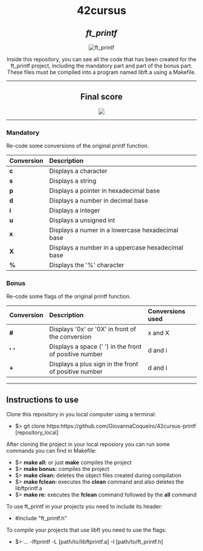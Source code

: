 <h1 align=center>
	<b>42cursus</b>
</h1>

<div align=center>
	<h2>
		<i>ft_printf</i>
	</h2>
	<img src="https://github.com/GiovannaCoqueiro/42cursus-printf/assets/115947494/03c0a740-961d-4faa-85b1-5ad052f3acf9" alt=ft_printf badge/>
	<p align=center>
    		Inside this repository, you can see all the code that has been created for the ft_printf project, including the mandatory part and part of the bonus part. These files must be compiled into a program named libft.a using a Makefile.
	</p>
</div>

---

<div align=center>
	<h2>
		Final score
	</h2>
	<img src= alt=ft_printf grade/>
</div>

---

<h3 align=left>
    Mandatory
</h3>
<p>
    Re-code some conversions of the original printf function.
</p>

| Conversion | Description |
| :--- | :--- |
| <b>c</b> | Displays a character |
| <b>s</b> | Displays a string |
| <b>p</b> | Displays a pointer in hexadecimal base |
| <b>d</b> | Displays a number in decimal base |
| <b>i</b> | Displays a integer |
| <b>u</b> | Displays a unsigned int |
| <b>x</b> | Displays a numer in a lowercase hexadecimal base |
| <b>X</b> | Displays a number in a uppercase hexadecimal base |
| <b>%</b> | Displays the '%' character |

<h3 align=left>
    Bonus
</h3>
<p>
    Re-code some flags of the original printf function.
</p>

| Conversion | Description | Conversions used |
| :--- | :--- | :--- |
| <b>#</b> | Displays '0x' or '0X' in front of the conversion | x and X |
| <b>' '</b> | Displays a space (' ') in the front of positive number | d and i |
| <b>+</b> | Displays a plus sign in the front of positive number | d and i |

---

<h2>
    Instructions to use
</h2>
Clone this repository in you local computer using a terminal:
<ul>
	<li>$> git clone https:https://github.com/GiovannaCoqueiro/42cursus-printf [repository_local]</li>
</ul>
		
After cloning the project in your local reposiory you can run some commands you can find in Makefile:
<ul>
	<li>$> <b>make all:</b> or just <b>make</b> compiles the project</li>
	<li>$> <b>make bonus:</b> compiles the project</li>
	<li>$> <b>make clean:</b> deletes the object files created during compilation</li>
	<li>$> <b>make fclean:</b> executes the <b>clean</b> command and also deletes the libftprintf.a</li>
	<li>$> <b>make re:</b> executes the <b>fclean</b> command followed by the <b>all</b> command</li>
</ul>
To use ft_printf in your projects you need to include its header:
<ul>
	<li>#include "ft_printf.h"</li>
</ul>

To compile your projects that use libft you need to use the flags:
<ul>
	<li>$> ... -lftprintf -L [path/to/libftprintf.a] -I [path/to/ft_printf.h]</li>
</ul>
